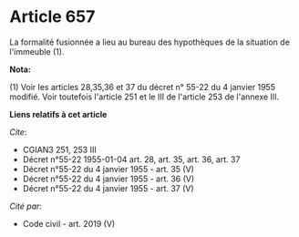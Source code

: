 # Article 657

La formalité fusionnée a lieu au bureau des hypothèques de la situation de l'immeuble (1).

**Nota:**

(1) Voir les articles 28,35,36 et 37 du décret n° 55-22 du 4 janvier 1955 modifié. Voir toutefois l'article 251 et le III de
l'article 253 de l'annexe III.

**Liens relatifs à cet article**

_Cite_:

  - CGIAN3 251, 253 III
  - Décret n°55-22 1955-01-04 art. 28, art. 35, art. 36, art. 37
  - Décret n°55-22 du 4 janvier 1955 - art. 35 (V)
  - Décret n°55-22 du 4 janvier 1955 - art. 36 (V)
  - Décret n°55-22 du 4 janvier 1955 - art. 37 (V)

_Cité par_:

  - Code civil - art. 2019 (V)
